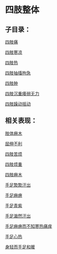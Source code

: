 # 四肢整体

## 子目录：
[四肢痛](https://www.gmzyjc.com/read/biaoxian/cat_四肢痛.md)
[四肢寒凉](https://www.gmzyjc.com/read/biaoxian/cat_四肢寒凉.md)
[四肢热](https://www.gmzyjc.com/read/biaoxian/cat_四肢热.md)
[四肢抽搐拘急](https://www.gmzyjc.com/read/biaoxian/cat_四肢抽搐拘急.md)
[四肢肿](https://www.gmzyjc.com/read/biaoxian/cat_四肢肿.md)
[四肢沉重痿弱无力](https://www.gmzyjc.com/read/biaoxian/cat_四肢沉重痿弱无力.md)
[四肢躁动摇动](https://www.gmzyjc.com/read/biaoxian/cat_四肢躁动摇动.md)
## 相关表现：

[肢体麻木](https://zuoye.gmzyh.com/search?key=肢体麻木)
[屈伸不利](https://zuoye.gmzyh.com/search?key=屈伸不利)
[四肢苦烦](https://zuoye.gmzyh.com/search?key=四肢苦烦)
[四肢烦重](https://zuoye.gmzyh.com/search?key=四肢烦重)
[四肢麻木](https://zuoye.gmzyh.com/search?key=四肢麻木)
[手足漐漐汗出](https://zuoye.gmzyh.com/search?key=手足漐漐汗出)
[手足麻痹](https://zuoye.gmzyh.com/search?key=手足麻痹)
[手足青紫](https://zuoye.gmzyh.com/search?key=手足青紫)
[手足濈然汗出](https://zuoye.gmzyh.com/search?key=手足濈然汗出)
[手足麻痹而不知寒热痛痒](https://zuoye.gmzyh.com/search?key=手足麻痹而不知寒热痛痒)
[手足心热](https://zuoye.gmzyh.com/search?key=手足心热)
[身轻而手足和暖](https://zuoye.gmzyh.com/search?key=身轻而手足和暖)